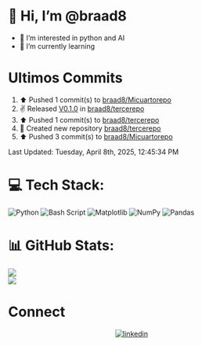 
# 👋 Hi, I’m @braad8

- 👀 I’m interested in python and AI
- 🌱 I’m currently learning

# Ultimos Commits
<!--RECENT_ACTIVITY:start-->
1. ⬆️ Pushed 1 commit(s) to [braad8/Micuartorepo](https://github.com/braad8/Micuartorepo)<br>
2. ✌️ Released [V0.1.0](https://github.com/braad8/tercerepo/releases/tag/V0.1.0) in [braad8/tercerepo](https://github.com/braad8/tercerepo)<br>
3. ⬆️ Pushed 1 commit(s) to [braad8/tercerepo](https://github.com/braad8/tercerepo)<br>
4. 📔 Created new repository [braad8/tercerepo](https://github.com/braad8/tercerepo)<br>
5. ⬆️ Pushed 3 commit(s) to [braad8/Micuartorepo](https://github.com/braad8/Micuartorepo)<br>
<!--RECENT_ACTIVITY:end-->
<!--RECENT_ACTIVITY:last_update-->
Last Updated: Tuesday, April 8th, 2025, 12:45:34 PM
<!--RECENT_ACTIVITY:last_update_end-->

# 💻 Tech Stack:
![Python](https://img.shields.io/badge/python-3670A0?style=for-the-badge&logo=python&logoColor=ffdd54) ![Bash Script](https://img.shields.io/badge/bash_script-%23121011.svg?style=for-the-badge&logo=gnu-bash&logoColor=white) ![Matplotlib](https://img.shields.io/badge/Matplotlib-%23ffffff.svg?style=for-the-badge&logo=Matplotlib&logoColor=black) ![NumPy](https://img.shields.io/badge/numpy-%23013243.svg?style=for-the-badge&logo=numpy&logoColor=white) ![Pandas](https://img.shields.io/badge/pandas-%23150458.svg?style=for-the-badge&logo=pandas&logoColor=white)
# 📊 GitHub Stats:
![](https://github-readme-stats.vercel.app/api?username=braad8&theme=dark&hide_border=false&include_all_commits=false&count_private=false)<br/>
![](https://github-readme-streak-stats.herokuapp.com/?user=braad8&theme=dark&hide_border=false)<br/>

# Connect

<div align="center">
<a href="https://linkedin.com/in/briantblanco" target="_blank">
<img src=https://img.shields.io/badge/linkedin-%231E77B5.svg?&style=for-the-badge&logo=linkedin&logoColor=white alt=linkedin style="margin-bottom: 5px;" />
</a>  
</div>
